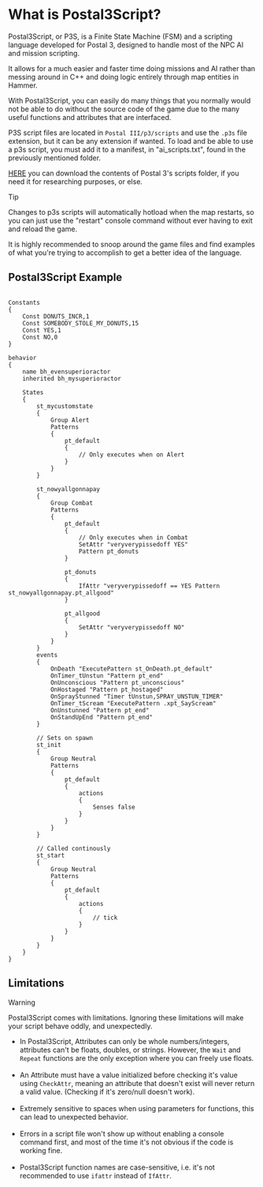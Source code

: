 # What is Postal3Script?

Postal3Script, or P3S, is a Finite State Machine (FSM) and a scripting language developed for Postal 3, designed to handle most of the NPC AI and mission scripting.

It allows for a much easier and faster time doing missions and AI rather than messing around in C++ and doing logic entirely through map entities in Hammer.

With Postal3Script, you can easily do many things that you normally would not be able to do without the source code of the game due to the many useful functions and attributes that are interfaced.

P3S script files are located in <code>Postal III/p3/scripts</code> and use the <code>.p3s</code> file extension, but it can be any extension if wanted. To load and be able to use a p3s script, you must add it to a manifest, in "ai_scripts.txt", found in the previously mentioned folder.

<p><a href="../zips/scripts.zip">HERE</a> you can download the contents of Postal 3's scripts folder, if you need it for researching purposes, or else.</p>

<div class="admonition tip">
<p class="admonition-title">Tip</p>
<p>Changes to p3s scripts will automatically hotload when the map restarts, so you can just use the "restart" console command without ever having to exit and reload the game.</p>
<p>It is highly recommended to snoop around the game files and find examples of what you're trying to accomplish to get a better idea of the language.</p>
</div>

## Postal3Script Example

<pre><code class="language-js">
Constants
{
	Const DONUTS_INCR,1
	Const SOMEBODY_STOLE_MY_DONUTS,15
	Const YES,1
	Const NO,0
}

behavior
{
	name bh_evensuperioractor
	inherited bh_mysuperioractor
	
	States
	{
		st_mycustomstate
		{
			Group Alert
			Patterns
			{
				pt_default
				{
					// Only executes when on Alert
				}
			}
		}
		
		st_nowyallgonnapay
		{
			Group Combat
			Patterns
			{
				pt_default
				{
					// Only executes when in Combat
					SetAttr	"veryverypissedoff YES"
					Pattern pt_donuts
				}
				
				pt_donuts
				{
					IfAttr "veryverypissedoff == YES Pattern st_nowyallgonnapay.pt_allgood"
				}
				
				pt_allgood
				{
					SetAttr	"veryverypissedoff NO"
				}
			}
		}
		events
		{
			OnDeath "ExecutePattern st_OnDeath.pt_default"
			OnTimer_tUnstun	"Pattern pt_end"
			OnUnconscious "Pattern pt_unconscious"
			OnHostaged "Pattern pt_hostaged"
			OnSprayStunned "Timer tUnstun,SPRAY_UNSTUN_TIMER"
			OnTimer_tScream "ExecutePattern .xpt_SayScream"
			OnUnstunned "Pattern pt_end"
			OnStandUpEnd "Pattern pt_end"
		}
		
		// Sets on spawn
		st_init
		{
			Group Neutral
			Patterns
			{
				pt_default
				{
					actions
					{
						Senses false
					}
				}
			}
		}
		
		// Called continously
		st_start
		{
			Group Neutral
			Patterns
			{
				pt_default
				{
					actions
					{
						// tick
					}
				}
			}
		}
	}
}
</code></pre>

## Limitations
<div class="admonition warning">
<p class="admonition-title">Warning</p>
<p id="limitations">Postal3Script comes with limitations. Ignoring these limitations will make your script behave oddly, and unexpectedly.</p>
<ul>
<li>In Postal3Script, Attributes can only be whole numbers/integers, attributes can't be floats, doubles, or strings. However, the <code>Wait</code> and <code>Repeat</code> functions are the only exception where you can freely use floats.</li>
<br>
<li>An Attribute must have a value initialized before checking it's value using <code>CheckAttr</code>, meaning an attribute that doesn't exist will never return a valid value. (Checking if it's zero/null doesn't work).</li>
<br>
<li>Extremely sensitive to spaces when using parameters for functions, this can lead to unexpected behavior.</li>
<br>
<li>Errors in a script file won't show up without enabling a console command first, and most of the time it's not obvious if the code is working fine.</li>
<br>
<li>Postal3Script function names are case-sensitive, i.e. it's not recommended to use <code>ifattr</code> instead of <code>IfAttr</code>.</li>
</ul>
</div>
<br>